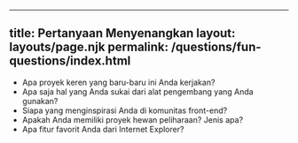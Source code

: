 ***

## title: Pertanyaan Menyenangkan&#xA;layout: layouts/page.njk&#xA;permalink: /questions/fun-questions/index.html

*   Apa proyek keren yang baru-baru ini Anda kerjakan?
*   Apa saja hal yang Anda sukai dari alat pengembang yang Anda gunakan?
*   Siapa yang menginspirasi Anda di komunitas front-end?
*   Apakah Anda memiliki proyek hewan peliharaan? Jenis apa?
*   Apa fitur favorit Anda dari Internet Explorer?
